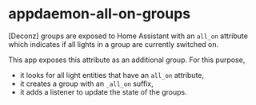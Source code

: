 # appdaemon-all-on-groups

[Deconz] groups are exposed to Home Assistant with an 
`all_on` attribute which indicates if all lights in a group
are currently switched on.

This app exposes this attribute as an additional group. For this
purpose, 
- it looks for all light entities that have an `all_on` 
attribute,
- it creates a group with an `_all_on` suffix,
- it adds a listener to update the state of the groups.


